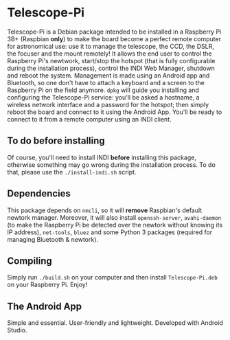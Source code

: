 # Telescope-Pi

Telescope-Pi is a Debian package intended to be installed in a Raspberry Pi 3B+ (Raspbian **only**) to make the board become a perfect remote computer for astronomical use: use it to manage the telescope, the CCD, the DSLR, the focuser and the mount remotely! It allows the end user to control the Raspberry Pi's newtwork, start/stop the hotspot (that is fully configurable during the installation process), control the INDI Web Manager, shutdown and reboot the system. Management is made using an Android app and Bluetooth, so one don't have to attach a keyboard and a screen to the Raspberry Pi on the field anymore. `dpkg` will guide you installing and configuring the Telescope-Pi service: you'll be asked a hostname, a wireless network interface and a password for the hotspot; then simply reboot the board and connect to it using the Android App. You'll be ready to connect to it from a remote computer using an INDI client.

## To do before installing

Of course, you'll need to install INDI **before** installing this package, otherwise something may go wrong during the installation process. To do that, please use the `./install-indi.sh` script.

## Dependencies

This package depends on `nmcli`, so it will **remove** Raspbian's default newtork manager. Moreover, it will also install `openssh-server`, `avahi-daemon` (to make the Raspberry Pi be detected over the newtork without knowing its IP address), `net-tools`, `bluez` and some Python 3 packages (required for managing Bluetooth & newtork).

## Compiling

Simply run `./build.sh` on your computer and then install `Telescope-Pi.deb` on your Raspberry Pi. Enjoy!

## The Android App

Simple and essential. User-friendly and lightweight. Developed with Android Studio.
